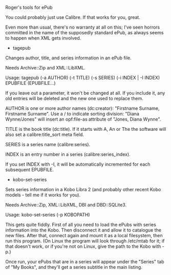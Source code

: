 Roger's tools for ePub

You could probably just use Calibre. If that works for you, great.

Even more than usual, there's no warranty at all on this; I've seen
horrors committed in the name of the supposedly standard ePub, as
always seems to happen when XML gets involved.

* tagepub

Changes author, title, and series information in an ePub file.

Needs Archive::Zip and XML::LibXML.

Usage: tagepub (-a AUTHOR) (-t TITLE) (-s SERIES) (-i INDEX | -I INDEX) EPUBFILE (EPUBFILE...)

If you leave out a parameter, it won't be changed at all. If you
include it, any old entries will be deleted and the new one used to
replace them.

AUTHOR is one or more author names (dc:creator): "Firstname Surname,
Firstname Surname". Use a / to indicate sorting division: "Diana
Wynne/Jones" will insert an opf:file-as attribute of "Jones, Diana
Wynne".

TITLE is the book title (dc:title). If it starts with A, An or The the
software will also set a calibre:title_sort meta field.

SERIES is a series name (calibre:series).

INDEX is an entry number in a series (calibre:series_index).

If you set INDEX with -I, it will be automatically incremented for
each subsequent EPUBFILE.

* kobo-set-series

Sets series information in a Kobo Libra 2 (and probably other recent
Kobo models - tell me if it works for you).

Needs Archive::Zip, XML::LibXML, DBI and DBD::SQLite3.

Usage: kobo-set-series (-p KOBOPATH)

This gets quite fiddly. First of all you need to load the ePubs with
series information into the Kobo. Then disconnect it and allow it to
catalogue the new files. After that, connect again and mount it as a
local filesystem, then run this program. (On Linux the program will
look through /etc/mtab for it; if that doesn't work, or if you're not
on Linux, give the path to the Kobo with -p.)

Once run, your ePubs that are in a series will appear under the
"Series" tab of "My Books", and they'll get a series subtitle in the
main listing.
